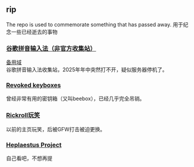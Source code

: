 ## rip
The repo is used to commemorate something that has passed away.
用于纪念一些已经逝去的事物

### [谷歌拼音输入法（非官方收集站）](https://stevezmt.top/sharepoint/googlepinyin/index.html)  
[备用域](https://sharepoint.cf.stevezmt.top/googlepinyin/index.html)  
谷歌拼音输入法收集站，2025年年中突然打不开，疑似服务器停机了。

### [Revoked keyboxes](/keybox)
曾经非常有用的密钥箱（又叫beebox），已经几乎完全吊销。  

### [Rickroll玩笑](/rickroll)
以前的主页玩笑，后被GFW打击被迫更换。  

### [Heplaestus Project](https://github.com/stevezmtstudios/Hephaestus)
自己看吧，不想再提  
